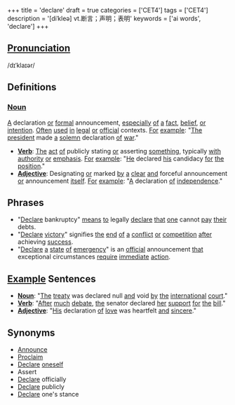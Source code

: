 +++
title = 'declare'
draft = true
categories = ['CET4']
tags = ['CET4']
description = '[diˈkleə] vt.断言；声明；表明'
keywords = ['ai words', 'declare']
+++

## [Pronunciation](/post/pronunciation/)
/dɪˈklaɪər/

## Definitions
### [Noun](/post/noun/)
[A](/post/a/) declaration [or](/post/or/) [formal](/post/formal/) announcement, [especially](/post/especially/) [of](/post/of/) [a](/post/a/) [fact](/post/fact/), [belief](/post/belief/), [or](/post/or/) [intention](/post/intention/). [Often](/post/often/) [used](/post/used/) [in](/post/in/) [legal](/post/legal/) [or](/post/or/) [official](/post/official/) contexts. [For](/post/for/) [example](/post/example/): "[The](/post/the/) [president](/post/president/) made [a](/post/a/) [solemn](/post/solemn/) declaration [of](/post/of/) [war](/post/war/)."
- **[Verb](/post/verb/)**: [The](/post/the/) [act](/post/act/) [of](/post/of/) publicly stating [or](/post/or/) asserting [something](/post/something/), typically [with](/post/with/) [authority](/post/authority/) [or](/post/or/) [emphasis](/post/emphasis/). [For](/post/for/) [example](/post/example/): "[He](/post/he/) declared [his](/post/his/) candidacy [for](/post/for/) [the](/post/the/) [position](/post/position/)."
- **[Adjective](/post/adjective/)**: Designating [or](/post/or/) marked [by](/post/by/) [a](/post/a/) [clear](/post/clear/) [and](/post/and/) forceful announcement [or](/post/or/) announcement [itself](/post/itself/). [For](/post/for/) [example](/post/example/): "[A](/post/a/) declaration [of](/post/of/) [independence](/post/independence/)."

## Phrases
- "[Declare](/post/declare/) bankruptcy" [means](/post/means/) [to](/post/to/) legally [declare](/post/declare/) [that](/post/that/) [one](/post/one/) cannot [pay](/post/pay/) [their](/post/their/) debts.
- "[Declare](/post/declare/) [victory](/post/victory/)" signifies [the](/post/the/) [end](/post/end/) [of](/post/of/) [a](/post/a/) [conflict](/post/conflict/) [or](/post/or/) [competition](/post/competition/) [after](/post/after/) achieving [success](/post/success/).
- "[Declare](/post/declare/) [a](/post/a/) [state](/post/state/) [of](/post/of/) [emergency](/post/emergency/)" is an [official](/post/official/) announcement [that](/post/that/) exceptional circumstances [require](/post/require/) [immediate](/post/immediate/) [action](/post/action/).

## [Example](/post/example/) Sentences
- **[Noun](/post/noun/)**: "[The](/post/the/) [treaty](/post/treaty/) was declared null [and](/post/and/) void [by](/post/by/) [the](/post/the/) [international](/post/international/) [court](/post/court/)."
- **[Verb](/post/verb/)**: "[After](/post/after/) [much](/post/much/) [debate](/post/debate/), [the](/post/the/) senator declared [her](/post/her/) [support](/post/support/) [for](/post/for/) [the](/post/the/) [bill](/post/bill/)."
- **[Adjective](/post/adjective/)**: "[His](/post/his/) declaration [of](/post/of/) [love](/post/love/) was heartfelt [and](/post/and/) [sincere](/post/sincere/)."

## Synonyms
- [Announce](/post/announce/)
- [Proclaim](/post/proclaim/)
- [Declare](/post/declare/) [oneself](/post/oneself/)
- Assert
- [Declare](/post/declare/) officially
- [Declare](/post/declare/) publicly
- [Declare](/post/declare/) one's stance
